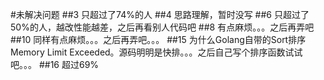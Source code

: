#未解决问题
##3
只超过了74%的人
##4
思路理解，暂时没写
##6
只超过了50%的人，越改性能越差，之后再看别人代码吧
##8
有点麻烦。。。之后再弄吧
##10
同样有点麻烦。。。之后再弄吧。。。
##15
为什么Golang自带的Sort排序Memory Limit Exceeded。源码明明是快排。。。之后自己写个排序函数试试吧。。。
##16
超过69%